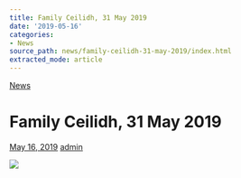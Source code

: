 ```yaml
---
title: Family Ceilidh, 31 May 2019
date: '2019-05-16'
categories:
- News
source_path: news/family-ceilidh-31-may-2019/index.html
extracted_mode: article
---
```

[News](/news/)

# Family Ceilidh, 31 May 2019

[May 16, 2019](/news/family-ceilidh-31-may-2019/) [admin](author/admin/)

[![](/assets/images/2019/05/Ceilidh-Friday-31-May-2019-1-1.jpg)](/assets/images/2019/05/Ceilidh-Friday-31-May-2019-1-1.jpg)
